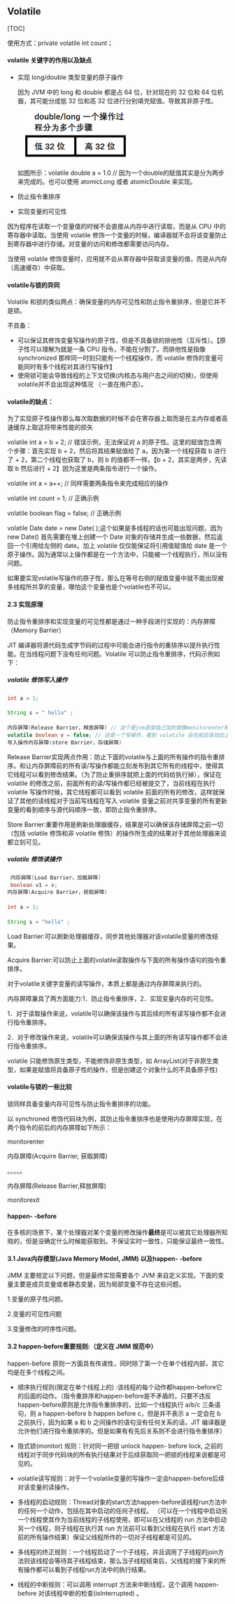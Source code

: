 ## Volatile

[TOC]

使用方式：private volatile int count；

#### volatile 关键字的作用以及缺点

- 实现 long/double 类型变量的原子操作

    因为 JVM 中的 long 和 double 都是占 64 位，针对现在的 32 位和 64 位机器，其可能分成低 32 位和高 32 位进行分别填充赋值。导致其非原子性。

    ![image-20210320151618677](Volatile.resource/image-20210320151618677.png)

    如图所示：volatile double a = 1.0 // 因为一个double的赋值其实是分为两步来完成的。也可以使用 atomicLong 或者 atomicDouble 来实现。

    

- 防止指令重排序

- 实现变量的可见性

因为程序在读取一个变量值的时候不会直接从内存中进行读取，而是从 CPU 中的寄存器中读取。当使用 volatile 修饰一个变量的时候，编译器就不会将该变量防止到寄存器中进行存储。对变量的访问和修改都需要访问内存。

当使用 volatile 修饰变量时，应用就不会从寄存器中获取该变量的值，而是从内存（高速缓存）中获取。

####  volatile与锁的异同

Volatile 和锁的类似两点：确保变量的内存可见性和防止指令重排序，但是它并不是锁。

不具备：

- 可以保证其修饰变量写操作的原子性，但是不具备锁的排他性（互斥性）。【原子性可以理解为就是一条 CPU 指令，不能在分割了。而排他性是指像 synchronized 那样同一时刻只能有一个线程操作，而 volatile 修饰的变量可能同时有多个线程对其进行写操作】
- 使用锁可能会导致线程的上下文切换(内核态与用户态之间的切换)，但使用volatile并不会出现这种情况 （一直在用户态）。

#### volatile的缺点：

为了实现原子性操作那么每次取数据的时候不会在寄存器上取而是在主内存或者高速缓存上取这将带来性能的损失

 

volatile int a = b + 2;    // 错误示例，无法保证对 a 的原子性。这里的赋值包含两个步骤：首先实现 b + 2，然后将其结果赋值给了 a。因为第一个线程获取 b 进行了 + 2，第二个线程也获取了 b，则 b 的值都不一样。【b + 2，其实是两步，先读取 b 然后进行 + 2】因为这里是两条指令进行一个操作。

volatile int a = a++;     // 同样需要两条指令来完成相应的操作

volatile int count = 1;    // 正确示例

volatile boolean flag = false; // 正确示例

volatile Date date = new Date( );这个如果是多线程的话也可能出现问题，因为 new Date() 首先需要在堆上创建一个 Date 对象的存储并生成一些数据，然后返回一个引用给左侧的 date。加上 volatile 仅仅能保证将引用值赋值给 date 是一个原子操作。因为通常以上操作都是在一个方法中，只能被一个线程执行，所以没有问题。

如果要实现volatile写操作的原子性，那么在等号右侧的赋值变量中就不能出现被多线程所共享的变量，哪怕这个变量也是个volatile也不可以。

#### 2.3 实现原理

防止指令重排序和实现变量的可见性都是通过一种手段进行实现的：内存屏障（Memory Barrier）

JIT 编译器将源代码生成字节码的过程中可能会进行指令的重排序以提升执行性能。在当线程问题下没有任何问题。Volatile 可以防止指令重排序，代码示例如下：



##### volatile 修饰写入操作

```java
int a = 1;

String s = " hello" ;

内存屏障(Release Barrier，释放屏障) // 这个是jvm底层自己加的就像monitorenter和monitorexist
volatile boolean v = false; // 这是一个写操作，看到 volatile 会在前后自动加上屏障
写入操作内存屏障(store Barrier，存储屏障)
```

Release Barrier实现两点作用：防止下面的volatile与上面的所有操作的指令重排序。和让内存屏障前的所有读/写操作都能立刻发布到其它所有的线程中，使得其它线程可以看到修改结果。（为了防止重排序就把上面的代码给执行掉），保证在 volatile 的修改之前，前面所有的读/写操作都已经被提交了，当前线程在执行 volatile 写操作时候，其它线程都可以看到 volatile 前面的所有的修改，这样就保证了其他的读线程对于当前写线程在写入 volatile 变量之前对共享变量的所有更新变量的看到顺序与源代码顺序一致，即防止指令重排序。

Store Barrier∶重要作用是刷新处理器缓存，结果是可以确保该存储屏障之前一切（包括 volatile 修饰和非 volatile 修饰）的操作所生成的结果对于其他处理器来说都立刻可见。

##### volatile 修饰读操作

```java
 内存屏障(Load Barrier，加载屏障)
 boolean v1 = v;
内存屏障(Acquire Barrier，获取屏障)

int a = 1;

String s = "hello" ;
```

Load Barrier:可以刷新处理器缓存，同步其他处理器对该volatile变量的修改结果。

Acquire Barrier:可以防止上面的volatile读取操作与下面的所有操作语句的指令重排序。

 

对于volatile关键字变量的读写操作，本质上都是通过内存屏障来执行的。

内存屏障兼具了两方面能力:1．防止指令重排序，2．实现变量内存的可见性。

1．对于读取操作来说，volatile可以确保该操作与其后续的所有读写操作都不会进行指令重排序。

2．对于修改操作来说，volatile可以确保该操作与其上面的所有读写操作都不会进行指令重排序。

 

volatile 只能修饰原生类型，不能修饰非原生类型，如 ArrayList(对于非原生类型，如果是赋值将具备原子性的操作，但是创建这个对象什么的不具备原子性)

 

#### volatile与锁的一些比较

锁同样具备变量内存可见性与防止指令重排序的功能。

以 synchroned 修饰代码块为例，其防止指令重排序也是使用内存屏障实现，在两个指令的前后的内存屏障如下所示：

monitorenter

内存屏障(Acquire Barrier, 获取屏障)

。。。。。

内存屏障(Release Barrier,释放屏障)

monitorexit

 

#### happen- -before

在多核的场景下，某个处理器对某个变量的修改操作**最终**是可以被其它处理器所知晓的，但是没确定什么时候能获取到。不保证实时一致性，只能保证最终一致性。

#### 3.1 Java内存模型(Java Memory Model, JMM) 以及happen- -before

JMM 主要规定以下问题，但是最终实现需要各个 JVM 来自定义实现。下面的变量主要是成员变量或者静态变量，因为局部变量不存在这些问题。

1.变量的原子性问题。

2.变量的可见性问题

3.变量修改的时序性问题。

#### 3.2 happen-before重要规则:（定义在 JMM 规范中）

happen-before 原则一方面具有传递性，同时除了第一个在单个线程内部，其它均是在多个线程之间。

- 顺序执行规则(限定在单个线程上的) :该线程的每个动作都happen-before它的后面的动作。（指令重排序和happen-before是不矛盾的，只要不违反 happen-before原则是允许指令重排序的，比如一个线程执行 a/b/c 三条语句，则 a  happen-before b happen before c，但是并不表示 a 一定会在 b 之前执行，因为如果  a  和 b 之间操作的语句没有任何关系的话，JIT 编译器是允许他们进行指令重排序的。但是如果有有先后关系则不会进行指令重排序）

- 隐式锁(monitor) 规则：针对同一把锁 unlock happen- before lock, 之前的线程对于同步代码块的所有执行结果对于后续获取同一把锁的线程来说都是可见的。

- volatile读写规则：对于一个volatile变量的写操作一定会happen-before后续对该变量的读操作。

- 多线程的启动规则：Thread对象的start方法happen-before该线程run方法中的任何一个动作，包括在其中启动的任何子线程。 （可以在一个线程中启动另一个线程使其作为当前线程的子线程使用，即可以在父线程的 run 方法中启动另一个线程，则子线程在执行其 run 方法前可以看到父线程在执行 start 方法前的所有操作结果）保证父线程所作的一切对子线程都是可见的。

- 多线程的终正规则：一个线程启动了一个子线程，并且调用了子线程的join方法则该线程会等待其子线程结束，那么当子线程结束后，父线程的接下来的所有操作都可以看到子线程run方法中的执行结果。

- 线程的中断规则：可以调用 interrupt 方法来中断线程，这个调用 happen-before 对该线程中断的检查(isInterrupted) 。

